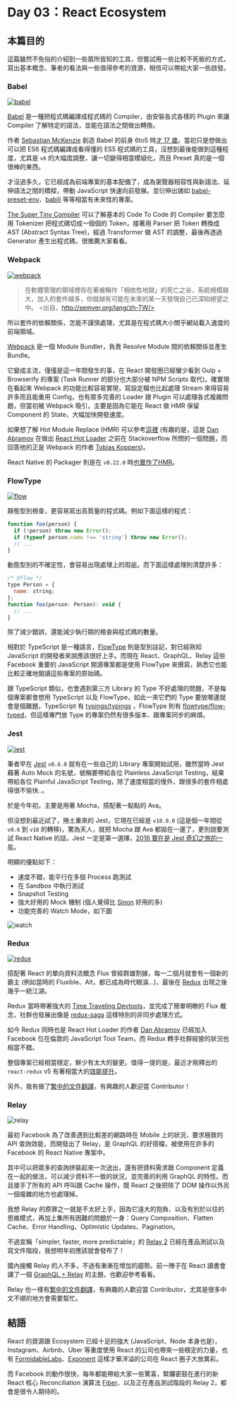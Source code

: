 Day 03：React Ecosystem
===
## 本篇目的

這篇雖然不免俗的介紹到一些眾所皆知的工具，但嘗試用一些比較不死板的方式，寫出基本概念、筆者的看法與一些值得參考的資源，相信可以帶給大家一些啟發。

### Babel

[![babel](https://raw.githubusercontent.com/babel/logo/master/babel.png)](https://babeljs.io/)

[Babel](https://babeljs.io/) 是一種把程式碼編譯成程式碼的 Compiler，由安裝各式各樣的 Plugin 來讓 Compiler 了解特定的語法，並能在語法之間做出轉換。

作者 [Sebastian McKenzie](https://github.com/kittens) 創造 Babel 的前身 6to5 時[才 17 歲](https://github.com/kittens/ama/issues/32)。當初只是想做出可以把 ES6 程式碼編譯成看得懂的 ES5 程式碼的工具，沒想到最後能做到這種程度，尤其是 `v6` 的大幅度調整，讓一切變得相當模組化，而且 Preset 真的是一個很棒的東西。

才沒過多久，它已經成為前端專案的基本配備了，成為瀏覽器相容性與新語法、延伸語法之間的橋樑，帶動 JavaScript 快速向前發展。並衍伸出諸如 [babel-preset-env](https://github.com/babel/babel-preset-env)、[babili](https://github.com/babel/babili) 等等相當有未來性的專案。

[The Super Tiny Compiler](https://github.com/thejameskyle/the-super-tiny-compiler) 可以了解基本的 Code To Code 的 Compiler 要怎麼用 Tokenizer 把程式碼切成一個個的 Token，接著用 Parser 把 Token 轉換成 AST (Abstract Syntax Tree)，經過 Transformer 做 AST 的調整，最後再透過 Generator 產生出程式碼，很推薦大家看看。

### Webpack

[![webpack](https://camo.githubusercontent.com/ebc085019011ababb0d35024824304831c7dc72a/68747470733a2f2f7765627061636b2e6769746875622e696f2f6173736574732f6c6f676f2e706e67)](https://webpack.github.io/)

> 在軟體管理的領域裡存在著被稱作「相依性地獄」的死亡之谷，系統規模越大，加入的套件越多，你就越有可能在未來的某一天發現自己已深陷絕望之中。 <出自，http://semver.org/lang/zh-TW/>

所以套件的依賴關係，怎能不謹慎處理，尤其是在程式碼大小關乎網站載入速度的前端領域。

[Webpack](https://webpack.github.io/) 是一個 Module Bundler，負責 Resolve Module 間的依賴關係並產生 Bundle。

它變成主流，僅僅是這一年間發生的事，在 React 開發圈已經蠻少看到 Gulp + Browserify 的專案 (Task Runner 的部分也大部分被 NPM Scripts 取代)。確實現在看起來 Webpack 的功能比較容易實現，寫設定檔也比起處理 Stream 來得容易許多而且能重用 Config，也有眾多完善的 Loader 跟 Plugin 可以處理各式複雜問題，但當初被 Webpack 吸引，主要是因為它能在 React 做 HMR 保留 Component 的 State，大幅加快開發速度。

如果想了解 Hot Module Replace (HMR) 可以參考[這裡](https://stackoverflow.com/questions/24581873/what-exactly-is-hot-module-replacement-in-webpack) (有趣的是，這是 [Dan Abramov](https://github.com/gaearon) 在做出 [React Hot Loader](https://github.com/gaearon/react-hot-loader) 之前在 Stackoverflow 所問的一個問題，而回答他的正是 Webpack 的作者 [Tobias Koppers](https://github.com/sokra))。

React Native 的 Packager 則是在 `v0.22.0` 時[也實作了HMR](https://facebook.github.io/react-native/blog/2016/03/24/introducing-hot-reloading.html)。

### FlowType

[![flow](https://flowtype.org/static/flow-og-image.png)](https://flowtype.org/)

靜態型別檢查，更容易寫出高質量的程式碼。例如下面這樣的程式：

```jsx
function foo(person) {
  if (!person) throw new Error();
  if (typeof person.name !== 'string') throw new Error();
  // ...
}
```

動態型別的不確定性，會容易出現處理上的瑕疵。而下面這樣處理則清楚許多：

```jsx
/* @flow */
type Person = {
  name: string;
};
function foo(person: Person): void {
  // ...
}
```

除了減少錯誤，還能減少執行期的檢查與程式碼的數量。

相對於 TypeScript 是一種語言，[FlowType](https://flowtype.org/) 則是型別註記，對已經熟知 JavaScript 的開發者來說應該很好上手。而現在 React、GraphQL、Relay 這些 Facebook 重要的 JavaScript 開源專案都是使用 FlowType 來撰寫，熟悉它也能比較正確地閱讀這些專案的原始碼。

跟 TypeScript 類似，也會遇到第三方 Library 的 Type 不好處理的問題，不是每個專案都會想用 TypeScript 以及 FlowType，如此一來它們的 Type 要放哪邊就會是個難題，TypeScript 有 [typings/typings](https://github.com/typings/typings) ，FlowType 則有 [flowtype/flow-typed](https://github.com/flowtype/flow-typed)，但這樣專門放 Type 的專案仍然有很多版本、跟專案同步的麻煩。

### Jest

[![jest](https://facebook.github.io/jest/img/opengraph.png)](https://facebook.github.io/jest/)

筆者早在 [Jest](https://facebook.github.io/jest/) `v0.6.0` 就有在一些自己的 Library 專案開始試用，雖然當時 Jest 藉著 Auto Mock 的名號，號稱要帶給各位 Plainless JavaScript Testing，結果帶給各位 Plainful JavaScript Testing，除了速度相當的慢外，跟很多的套件相處得很不愉快..。

於是今年初，主要是用著 Mocha，搭配著一點點的 Ava。

但沒想到最近試了，捲土重來的 Jest，它現在已經是 `v18.0.0` (這是個一年間從 `v0.6` 到 `v18` 的轉移)，驚為天人，就把 Mocha 跟 Ava 都拋在一邊了，更別說要測試 React Native 的話，Jest 一定是第一選擇，[2016 實在是 Jest 奇幻之旅的一年](https://facebook.github.io/jest/blog/2016/12/15/2016-in-jest.html)。

明顯的優點如下：

- 速度不錯，能平行在多個 Process 跑測試
- 在 Sandbox 中執行測試
- Snapshot Testing
- 強大好用的 Mock 機制 (個人覺得比 [Sinon](http://sinonjs.org/) 好用的多)
- 功能完善的 Watch Mode，如下圖

![watch](https://cloud.githubusercontent.com/assets/3382565/21288194/59d92c50-c4b7-11e6-91cf-cd965a9d8c34.png)

### Redux

[![redux](https://camo.githubusercontent.com/f28b5bc7822f1b7bb28a96d8d09e7d79169248fc/687474703a2f2f692e696d6775722e636f6d2f4a65567164514d2e706e67)](http://redux.js.org/)

搭配著 React 的單向資料流概念 Flux 曾經群雄割據，每一二個月就會有一個新的霸主 (例如當時的 Fluxible、Alt，都已成為時代眼淚...)，最後在 [Redux](http://redux.js.org/) 出現之後幾乎一統江湖。

Redux 當時帶著強大的 [Time Traveling Devtools](https://www.youtube.com/watch?v=xsSnOQynTHs)，並完成了簡單明瞭的 Flux 概念，社群也發展出像是 [redux-saga](https://github.com/yelouafi/redux-saga) 這樣特別的非同步處理方式。

如今 Redux 同時也是 React Hot Loader 的作者 [Dan Abramov](https://github.com/gaearon) 已經加入 Facebook 位在倫敦的 JavaScript Tool Team，而 Redux 轉手社群經營的狀況也相當不錯。

整個專案已經相當穩定，鮮少有太大的變更。值得一提的是，最近才剛釋出的 `react-redux` v5 有著相當大的[效能提升](https://github.com/reactjs/react-redux/pull/416)。

另外，我有做了[繁中的文件翻譯](https://github.com/chentsulin/redux)，有興趣的人歡迎當 Contributor！

### Relay

![relay](https://cloud.githubusercontent.com/assets/3382565/21223802/1bf99df2-c304-11e6-9bdf-b50a7e719cff.png)

最初 Facebook 為了改善遇到比較差的網路時在 Mobile 上的狀況，要求極致的 API 查詢效能，而開發出了 Relay，是 GraphQL 的好搭檔，被使用在許多的 Facebook 的 React Native 專案中。

其中可以把眾多的查詢拼裝起來一次送出，還有把資料需求跟 Component 定義在一起的做法，可以減少資料不一致的狀況，並完善的利用 GraphQL 的特性。而且接手了所有的 API 呼叫跟 Cache 操作，既 React 之後把除了 DOM 操作以外另一個複雜的地方也處理掉。

我想 Relay 的原罪之一就是不太好上手，因為它遠大的抱負、以及有別於以往的思維模式，再加上集所有困難的問題於一身：Query Composition、Flatten Cache、Error Handling、Optimistic Updates、Pagination。

不過宣稱「simpler, faster, more predictable」的 [Relay 2](https://github.com/facebook/relay/issues/1369) 已經在產品測試以及寫文件階段，我想明年初應該就會發布了！

國內接觸 Relay 的人不多，不過有漸漸在增加的趨勢。前一陣子在 React 讀書會講了一個 [GraphQL + Relay](https://www.youtube.com/watch?v=K0WEazN9Nf4&feature=youtu.be) 的主題，也歡迎參考看看。

Relay 也一樣有[繁中的文件翻譯](https://github.com/chentsulin/relay)，有興趣的人歡迎當 Contributor，尤其是很多中文不順的地方會需要幫忙。

## 結語

React 的資源跟 Ecosystem 已經十足的強大 (JavaScript、Node 本身也是)，Instagram、Airbnb、Uber 等重度使用 React 的公司也帶來一些穩定的力量，也有 [FormidableLabs](http://formidable.com/)、[Exponent](https://github.com/exponentjs) 這樣才華洋溢的公司在 React 圈子大放異彩。

而 Facebook 的動作很快，每年都能帶給大家一些驚喜，緊鑼密鼓在進行的新 React 核心 Reconciliation 演算法 [Fiber](https://github.com/facebook/react/issues/6170)、以及正在產品測試階段的 Relay 2，都會是很令人期待的。
